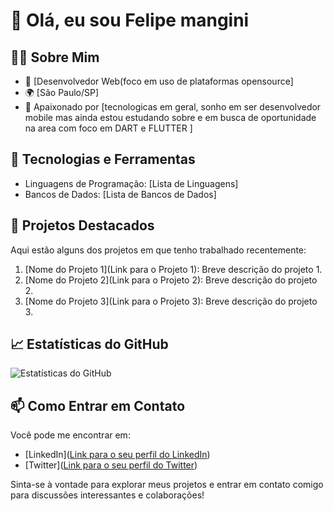 # 👋 Olá, eu sou Felipe mangini

## 👨‍💻 Sobre Mim

- 💼 [Desenvolvedor Web(foco em uso de plataformas opensource]
- 🌍 [São Paulo/SP]
- 🌱 Apaixonado por [tecnologicas em geral, sonho em ser desenvolvedor mobile mas ainda estou estudando sobre e em busca de oportunidade na area com foco em DART e FLUTTER ]

## 🔧 Tecnologias e Ferramentas

- Linguagens de Programação: [Lista de Linguagens]
- Bancos de Dados: [Lista de Bancos de Dados]

## 🚀 Projetos Destacados

Aqui estão alguns dos projetos em que tenho trabalhado recentemente:

1. [Nome do Projeto 1](Link para o Projeto 1): Breve descrição do projeto 1.
2. [Nome do Projeto 2](Link para o Projeto 2): Breve descrição do projeto 2.
3. [Nome do Projeto 3](Link para o Projeto 3): Breve descrição do projeto 3.

## 📈 Estatísticas do GitHub

![Estatísticas do GitHub](https://github-readme-stats.vercel.app/api?username=fmspdeveloper&theme=merko&show_icons=true)

## 📫 Como Entrar em Contato

Você pode me encontrar em:

- [LinkedIn]([Link para o seu perfil do LinkedIn](https://www.linkedin.com/in/felipe-mangini-78a29b181/))
- [Twitter]([Link para o seu perfil do Twitter](https://twitter.com/Fmanginiz))


Sinta-se à vontade para explorar meus projetos e entrar em contato comigo para discussões interessantes e colaborações!

